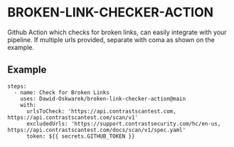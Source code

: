 # BROKEN-LINK-CHECKER-ACTION
Github Action which checks for broken links, can easily integrate with your pipeline. If multiple urls provided, separate with coma as shown on the example.

## Example
    steps:
      - name: Check for Broken Links
        uses: Dawid-Oskwarek/broken-link-checker-action@main
        with:
          urlsToCheck: 'https://api.contrastscantest.com, https://api.contrastscantest.com/scan/v1'
          excludedUrls: 'https://support.contrastsecurity.com/hc/en-us, https://api.contrastscantest.com/docs/scan/v1/spec.yaml'
          token: ${{ secrets.GITHUB_TOKEN }}
